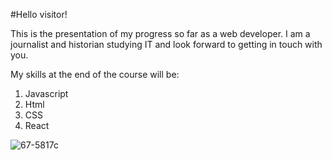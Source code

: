 #Hello visitor!

This is the presentation of my progress so far as a web developer. I am a journalist and historian studying IT and look forward to getting in touch with you.

My skills at the end of the course will be:
1. Javascript
2. Html
3. CSS
4. React


![67-5817c](https://user-images.githubusercontent.com/107868311/185946767-ad631a35-c93f-446d-bbe9-c28efdf52535.jpeg)
